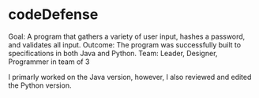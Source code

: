 # codeDefense
Goal: A program that gathers a variety of user input, hashes a password, and validates all input.
Outcome: The program was successfully built to specifications in both Java and Python.
Team: Leader, Designer, Programmer in team of 3

I primarly worked on the Java version, however, I also reviewed and edited the Python version.
